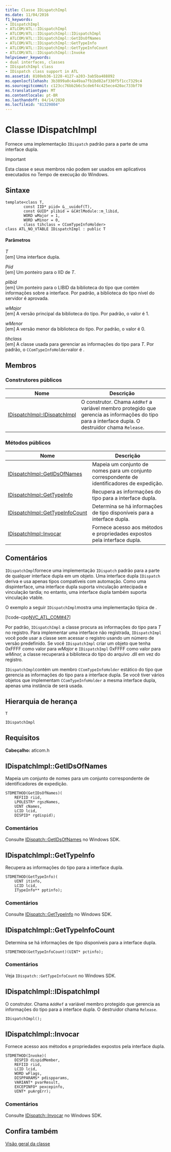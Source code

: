 ```yaml
---
title: Classe IDispatchImpl
ms.date: 11/04/2016
f1_keywords:
- IDispatchImpl
- ATLCOM/ATL::IDispatchImpl
- ATLCOM/ATL::IDispatchImpl::IDispatchImpl
- ATLCOM/ATL::IDispatchImpl::GetIDsOfNames
- ATLCOM/ATL::IDispatchImpl::GetTypeInfo
- ATLCOM/ATL::IDispatchImpl::GetTypeInfoCount
- ATLCOM/ATL::IDispatchImpl::Invoke
helpviewer_keywords:
- dual interfaces, classes
- IDispatchImpl class
- IDispatch class support in ATL
ms.assetid: 8108eb36-1228-4127-a203-3ab5ba488892
ms.openlocfilehash: 3b3899a0c4a49aa7fb1bd82af330f5f1cc7329c4
ms.sourcegitcommit: c123cc76bb2b6c5cde6f4c425ece420ac733bf70
ms.translationtype: MT
ms.contentlocale: pt-BR
ms.lasthandoff: 04/14/2020
ms.locfileid: "81329804"
---
```

# <a name="idispatchimpl-class"></a>Classe IDispatchImpl

Fornece uma implementação `IDispatch` padrão para a parte de uma interface dupla.

> [!IMPORTANT]
> Esta classe e seus membros não podem ser usados em aplicativos executados no Tempo de execução do Windows.

## <a name="syntax"></a>Sintaxe

```
template<class T,
        const IID* piid= &__uuidof(T),
        const GUID* plibid = &CAtlModule::m_libid,
        WORD wMajor = 1,
        WORD wMinor = 0,
        class tihclass = CComTypeInfoHolder>
class ATL_NO_VTABLE IDispatchImpl : public T
```

#### <a name="parameters"></a>Parâmetros

*T*<br/>
[em] Uma interface dupla.

*Piid*<br/>
[em] Um ponteiro para o IID de *T*.

*plibid*<br/>
[em] Um ponteiro para o LIBID da biblioteca do tipo que contém informações sobre a interface. Por padrão, a biblioteca do tipo nível do servidor é aprovada.

*wMajor*<br/>
[em] A versão principal da biblioteca do tipo. Por padrão, o valor é 1.

*wMenor*<br/>
[em] A versão menor da biblioteca do tipo. Por padrão, o valor é 0.

*tihclass*<br/>
[em] A classe usada para gerenciar as informações do tipo para *T*. Por padrão, o `CComTypeInfoHolder`valor é .

## <a name="members"></a>Membros

### <a name="public-constructors"></a>Construtores públicos

|Nome|Descrição|
|----------|-----------------|
|[IDispatchImpl::IDispatchImpl](#idispatchimpl)|O construtor. Chama `AddRef` a variável membro protegido que gerencia as informações do tipo para a interface dupla. O destruidor chama `Release`.|

### <a name="public-methods"></a>Métodos públicos

|Nome|Descrição|
|----------|-----------------|
|[IDispatchImpl::GetIDsOfNames](#getidsofnames)|Mapeia um conjunto de nomes para um conjunto correspondente de identificadores de expedição.|
|[IDispatchImpl::GetTypeInfo](#gettypeinfo)|Recupera as informações do tipo para a interface dupla.|
|[IDispatchImpl::GetTypeInfoCount](#gettypeinfocount)|Determina se há informações de tipo disponíveis para a interface dupla.|
|[IDispatchImpl::Invocar](#invoke)|Fornece acesso aos métodos e propriedades expostos pela interface dupla.|

## <a name="remarks"></a>Comentários

`IDispatchImpl`fornece uma implementação `IDispatch` padrão para a parte de qualquer interface dupla em um objeto. Uma interface dupla `IDispatch` deriva e usa apenas tipos compatíveis com automação. Como uma dispinterface, uma interface dupla suporta vinculação antecipada e vinculação tardia; no entanto, uma interface dupla também suporta vinculação vtable.

O exemplo a seguir `IDispatchImpl`mostra uma implementação típica de .

[!code-cpp[NVC_ATL_COM#47](../../atl/codesnippet/cpp/idispatchimpl-class_1.h)]

Por padrão, `IDispatchImpl` a classe procura as informações do tipo para *T* no registro. Para implementar uma interface não registrada, `IDispatchImpl` você pode usar a classe sem acessar o registro usando um número de versão predefinido. Se você `IDispatchImpl` criar um objeto que tenha 0xFFFF como valor para *wMajor* e `IDispatchImpl` 0xFFFF como valor para *wMinor,* a classe recuperará a biblioteca do tipo do arquivo .dll em vez do registro.

`IDispatchImpl`contém um membro `CComTypeInfoHolder` estático do tipo que gerencia as informações do tipo para a interface dupla. Se você tiver vários objetos que implementam `CComTypeInfoHolder` a mesma interface dupla, apenas uma instância de será usada.

## <a name="inheritance-hierarchy"></a>Hierarquia de herança

`T`

`IDispatchImpl`

## <a name="requirements"></a>Requisitos

**Cabeçalho:** atlcom.h

## <a name="idispatchimplgetidsofnames"></a><a name="getidsofnames"></a>IDispatchImpl::GetIDsOfNames

Mapeia um conjunto de nomes para um conjunto correspondente de identificadores de expedição.

```
STDMETHOD(GetIDsOfNames)(
    REFIID riid,
    LPOLESTR* rgszNames,
    UINT cNames,
    LCID lcid,
    DISPID* rgdispid);
```

### <a name="remarks"></a>Comentários

Consulte [IDispatch::GetIDsOfNames](/windows/win32/api/oaidl/nf-oaidl-idispatch-getidsofnames) no Windows SDK.

## <a name="idispatchimplgettypeinfo"></a><a name="gettypeinfo"></a>IDispatchImpl::GetTypeInfo

Recupera as informações do tipo para a interface dupla.

```
STDMETHOD(GetTypeInfo)(
    UINT itinfo,
    LCID lcid,
    ITypeInfo** pptinfo);
```

### <a name="remarks"></a>Comentários

Consulte [IDispatch::GetTypeInfo](/windows/win32/api/oaidl/nf-oaidl-idispatch-gettypeinfo) no Windows SDK.

## <a name="idispatchimplgettypeinfocount"></a><a name="gettypeinfocount"></a>IDispatchImpl::GetTypeInfoCount

Determina se há informações de tipo disponíveis para a interface dupla.

```
STDMETHOD(GetTypeInfoCount)(UINT* pctinfo);
```

### <a name="remarks"></a>Comentários

Veja `IDispatch::GetTypeInfoCount` no Windows SDK.

## <a name="idispatchimplidispatchimpl"></a><a name="idispatchimpl"></a>IDispatchImpl::IDispatchImpl

O construtor. Chama `AddRef` a variável membro protegido que gerencia as informações do tipo para a interface dupla. O destruidor chama `Release`.

```
IDispatchImpl();
```

## <a name="idispatchimplinvoke"></a><a name="invoke"></a>IDispatchImpl::Invocar

Fornece acesso aos métodos e propriedades expostos pela interface dupla.

```
STDMETHOD(Invoke)(
    DISPID dispidMember,
    REFIID riid,
    LCID lcid,
    WORD wFlags,
    DISPPARAMS* pdispparams,
    VARIANT* pvarResult,
    EXCEPINFO* pexcepinfo,
    UINT* puArgErr);
```

### <a name="remarks"></a>Comentários

Consulte [IDispatch::Invocar](/windows/win32/api/oaidl/nf-oaidl-idispatch-invoke) no Windows SDK.

## <a name="see-also"></a>Confira também

[Visão geral da classe](../../atl/atl-class-overview.md)
